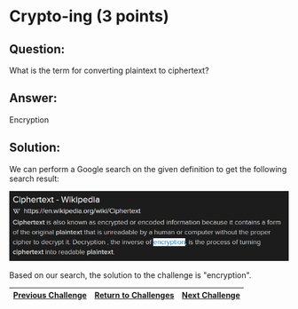 # Crypto-ing (3 points)

## Question:

What is the term for converting plaintext to ciphertext?

## Answer:

Encryption

## Solution:

We can perform a Google search on the given definition to get the following search result:

[![search-result.png](search-result.png)](https://duckduckgo.com/?q=plaintext+to+ciphertext&t=ffab&atb=v1-1&ia=web)

Based on our search, the solution to the challenge is "encryption".

| [Previous Challenge](/Challenges/Operate-And-Maintain/8/README.md#question) | [Return to Challenges](/Challenges/../../../#modules) | [Next Challenge](/Challenges/Oversee-And-Govern/2/README.md#question) |
| :------- | :-----: | ------: |